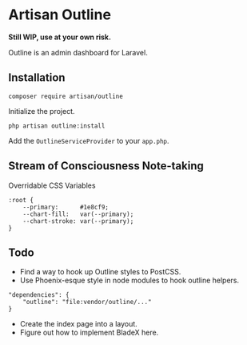 # Artisan Outline

**Still WIP, use at your own risk.**

Outline is an admin dashboard for Laravel.

## Installation

```
composer require artisan/outline
```

Initialize the project.

```
php artisan outline:install
```

Add the `OutlineServiceProvider` to your `app.php`.


## Stream of Consciousness Note-taking

Overridable CSS Variables

```
:root {
    --primary:      #1e8cf9;
    --chart-fill:   var(--primary);
    --chart-stroke: var(--primary);
}
```

## Todo
- Find a way to hook up Outline styles to PostCSS.
- Use Phoenix-esque style in node modules to hook outline helpers.

```
"dependencies": {
    "outline": "file:vendor/outline/..."
}
```

- Create the index page into a layout.
- Figure out how to implement BladeX here.
